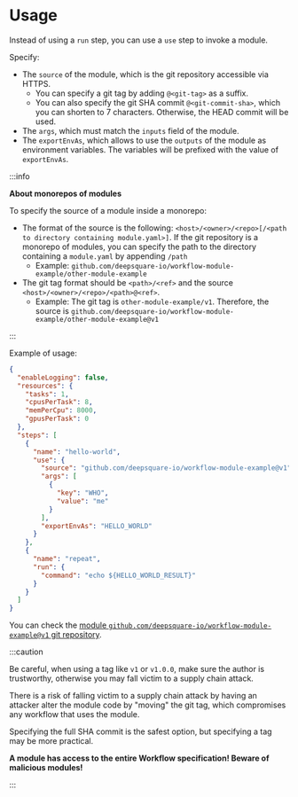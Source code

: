 # Usage

Instead of using a `run` step, you can use a `use` step to invoke a module.

Specify:

- The `source` of the module, which is the git repository accessible via HTTPS.
  - You can specify a git tag by adding `@<git-tag>` as a suffix.
  - You can also specify the git SHA commit `@<git-commit-sha>`, which you can shorten to 7 characters. Otherwise, the HEAD commit will be used.
- The `args`, which must match the `inputs` field of the module.
- The `exportEnvAs`, which allows to use the `outputs` of the module as environment variables. The variables will be prefixed with the value of `exportEnvAs`.

:::info

**About monorepos of modules**

To specify the source of a module inside a monorepo:

- The format of the source is the following: `<host>/<owner>/<repo>[/<path to directory containing module.yaml>]`. If the git repository is a monorepo of modules, you can specify the path to the directory containing a `module.yaml` by appending `/path`
  - Example: `github.com/deepsquare-io/workflow-module-example/other-module-example`
- The git tag format should be `<path>/<ref>` and the source `<host>/<owner>/<repo>/<path>@<ref>`.
  - Example: The git tag is `other-module-example/v1`.
    Therefore, the source is `github.com/deepsquare-io/workflow-module-example/other-module-example@v1`

:::

Example of usage:

```json title="Hello-world workflow"
{
  "enableLogging": false,
  "resources": {
    "tasks": 1,
    "cpusPerTask": 8,
    "memPerCpu": 8000,
    "gpusPerTask": 0
  },
  "steps": [
    {
      "name": "hello-world",
      "use": {
        "source": "github.com/deepsquare-io/workflow-module-example@v1",
        "args": [
          {
            "key": "WHO",
            "value": "me"
          }
        ],
        "exportEnvAs": "HELLO_WORLD"
      }
    },
    {
      "name": "repeat",
      "run": {
        "command": "echo ${HELLO_WORLD_RESULT}"
      }
    }
  ]
}
```

You can check the [module `github.com/deepsquare-io/workflow-module-example@v1` git repository](https://github.com/deepsquare-io/workflow-module-example/tree/v1).

:::caution

Be careful, when using a tag like `v1` or `v1.0.0`, make sure the author is trustworthy, otherwise you may fall victim to a supply chain attack.

There is a risk of falling victim to a supply chain attack by having an attacker alter the module code by "moving" the git tag, which compromises any workflow that uses the module.

Specifying the full SHA commit is the safest option, but specifying a tag may be more practical.

**A module has access to the entire Workflow specification! Beware of malicious modules!**

:::
